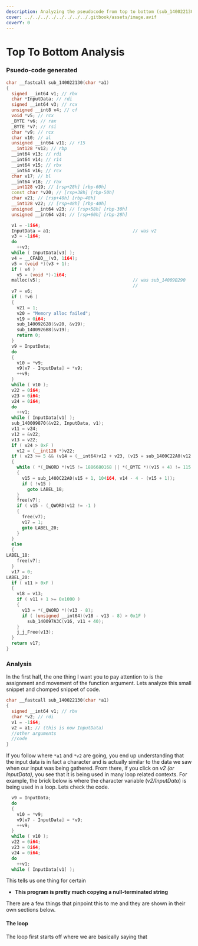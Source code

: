 ```yaml
---
description: Analyzing the pseudocode from top to bottom (sub_140022130)
cover: ../../../../../../../../.gitbook/assets/image.avif
coverY: 0
---
```


# Top To Bottom Analysis

### Psuedo-code generated

```cpp
char __fastcall sub_140022130(char *a1)
{
  signed __int64 v1; // rbx
  char *InputData; // rdi
  signed __int64 v3; // rcx
  unsigned __int8 v4; // cf
  void *v5; // rcx
  _BYTE *v6; // rax
  _BYTE *v7; // rsi
  char *v9; // rcx
  char v10; // al
  unsigned __int64 v11; // r15
  __int128 *v12; // rbp
  __int64 v13; // rdi
  __int64 v14; // r14
  __int64 v15; // rbx
  __int64 v16; // rcx
  char v17; // bl
  __int64 v18; // rax
  __int128 v19; // [rsp+28h] [rbp-60h]
  const char *v20; // [rsp+38h] [rbp-50h]
  char v21; // [rsp+40h] [rbp-48h]
  __int128 v22; // [rsp+48h] [rbp-40h]
  unsigned __int64 v23; // [rsp+58h] [rbp-30h]
  unsigned __int64 v24; // [rsp+60h] [rbp-28h]

  v1 = -1i64;
  InputData = a1;                               // was v2
  v3 = -1i64;
  do
    ++v3;
  while ( InputData[v3] );
  v4 = __CFADD__(v3, 1i64);
  v5 = (void *)(v3 + 1);
  if ( v4 )
    v5 = (void *)-1i64;
  malloc(v5);                                   // was sub_14009B290
                                                // 
  v7 = v6;
  if ( !v6 )
  {
    v21 = 1;
    v20 = "Memory alloc failed";
    v19 = 0i64;
    sub_140092628(&v20, &v19);
    sub_1400926B8(&v19);
    return 0;
  }
  v9 = InputData;
  do
  {
    v10 = *v9;
    v9[v7 - InputData] = *v9;
    ++v9;
  }
  while ( v10 );
  v22 = 0i64;
  v23 = 0i64;
  v24 = 0i64;
  do
    ++v1;
  while ( InputData[v1] );
  sub_140009870(&v22, InputData, v1);
  v11 = v24;
  v12 = &v22;
  v13 = v22;
  if ( v24 > 0xF )
    v12 = (__int128 *)v22;
  if ( v23 >= 5 && (v14 = (__int64)v12 + v23, (v15 = sub_1400C22A0(v12, 104i64, v23 - 4)) != 0) )
  {
    while ( *(_DWORD *)v15 != 1886680168 || *(_BYTE *)(v15 + 4) != 115 )
    {
      v15 = sub_1400C22A0(v15 + 1, 104i64, v14 - 4 - (v15 + 1));
      if ( !v15 )
        goto LABEL_18;
    }
    free(v7);
    if ( v15 - (_QWORD)v12 != -1 )
    {
      free(v7);
      v17 = 1;
      goto LABEL_20;
    }
  }
  else
  {
LABEL_18:
    free(v7);
  }
  v17 = 0;
LABEL_20:
  if ( v11 > 0xF )
  {
    v18 = v13;
    if ( v11 + 1 >= 0x1000 )
    {
      v13 = *(_QWORD *)(v13 - 8);
      if ( (unsigned __int64)(v18 - v13 - 8) > 0x1F )
        sub_140097A3C(v16, v11 + 40);
    }
    j_j_Free(v13);
  }
  return v17;
}
```

### Analysis

In the first half, the one thing I want you to pay attention to is the assignment and movement of the function argument. Lets analyze this small snippet and chomped snippet of code.&#x20;

```cpp
char __fastcall sub_140022130(char *a1)
{  
  signed __int64 v1; // rbx
  char *v2; // rdi
  v1 = -1i64;
  v2 = a1; // (this is now InputData) 
  //other arguments
  //code
}
```

If you follow where `*a1` and `*v2` are going, you end up understanding that the input data is in fact a  character and is actually similar to the data we saw when our input was being gathered. From there, if you click on _v2 (or InputData)_, you see that it is being used in many loop related contexts. For example,  the brick below is where the character variable (_v2/InputData_) is being used in a loop. Lets check the code.&#x20;

```cpp
  v9 = InputData;
  do
  {
    v10 = *v9;
    v9[v7 - InputData] = *v9;
    ++v9;
  }
  while ( v10 );
  v22 = 0i64;
  v23 = 0i64;
  v24 = 0i64;
  do
    ++v1;
  while ( InputData[v1] );
```

This tells us one thing for certain

* **This program is pretty much copying a null-terminated string**

There are a few things that pinpoint this to me and they are shown in their own sections below.

#### The loop

The loop first starts off where we are basically saying that&#x20;

